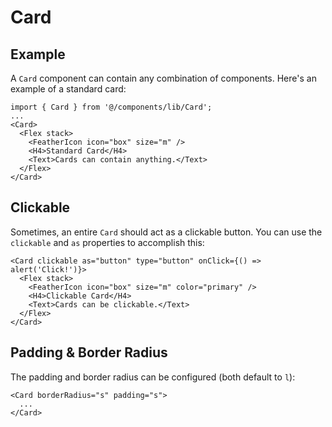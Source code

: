 # Card

## Example

A `Card` component can contain any combination of components. Here's an example of a standard card:

```tsx
import { Card } from '@/components/lib/Card';
...
<Card>
  <Flex stack>
    <FeatherIcon icon="box" size="m" />
    <H4>Standard Card</H4>
    <Text>Cards can contain anything.</Text>
  </Flex>
</Card>
```

## Clickable

Sometimes, an entire `Card` should act as a clickable button. You can use the `clickable` and `as` properties to accomplish this:

```tsx
<Card clickable as="button" type="button" onClick={() => alert('Click!')}>
  <Flex stack>
    <FeatherIcon icon="box" size="m" color="primary" />
    <H4>Clickable Card</H4>
    <Text>Cards can be clickable.</Text>
  </Flex>
</Card>
```

## Padding & Border Radius

The padding and border radius can be configured (both default to `l`):

```tsx
<Card borderRadius="s" padding="s">
  ...
</Card>
```
